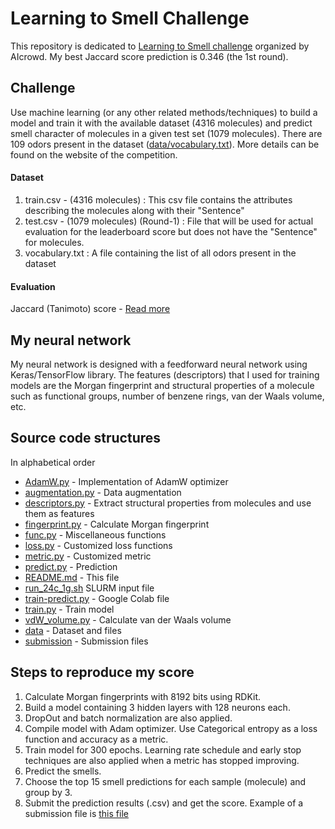 # Learning to Smell Challenge

This repository is dedicated to [Learning to Smell challenge](https://www.aicrowd.com/challenges/learning-to-smell) organized by AIcrowd. My best Jaccard score prediction is 0.346 (the 1st round).

## Challenge

Use machine learning (or any other related methods/techniques) to build a model and train it with the available dataset (4316 molecules) and predict smell character of molecules in a given test set (1079 molecules). There are 109 odors present in the dataset ([data/vocabulary.txt](data/vocabulary.txt)). More details can be found on the website of the competition.

#### Dataset
1. train.csv - (4316 molecules) : This csv file contains the attributes describing the molecules along with their "Sentence"
2. test.csv - (1079 molecules) (Round-1) : File that will be used for actual evaluation for the leaderboard score but does not have the "Sentence" for molecules.
3. vocabulary.txt : A file containing the list of all odors present in the dataset

#### Evaluation

Jaccard (Tanimoto) score - [Read more](https://en.wikipedia.org/wiki/Jaccard_index)

## My neural network

My neural network is designed with a feedforward neural network using Keras/TensorFlow library. The features (descriptors) that I used for training models are the Morgan fingerprint and structural properties of a molecule such as functional groups, number of benzene rings, van der Waals volume, etc.

## Source code structures

In alphabetical order

- [AdamW.py](AdamW.py) - Implementation of AdamW optimizer
- [augmentation.py](augmentation.py) - Data augmentation
- [descriptors.py](descriptors.py) - Extract structural properties from molecules and use them as features
- [fingerprint.py](fingerprint.py) - Calculate Morgan fingerprint
- [func.py](func.py) - Miscellaneous functions
- [loss.py](loss.py) - Customized loss functions
- [metric.py](metric.py) - Customized metric
- [predict.py](predict.py) - Prediction
- [README.md](README.md) - This file
- [run_24c_1g.sh](run_24c_1g.sh) SLURM input file
- [train-predict.py](train-predict.py) - Google Colab file
- [train.py](train.py) - Train model
- [vdW_volume.py](vdW_volume.py) - Calculate van der Waals volume
- [data](data) - Dataset and files
- [submission](submission) - Submission files

## Steps to reproduce my score

1. Calculate Morgan fingerprints with 8192 bits using RDKit.
2. Build a model containing 3 hidden layers with 128 neurons each.
3. DropOut and batch normalization are also applied.
4. Compile model with Adam optimizer. Use Categorical entropy as a loss function and accuracy as a metric.
5. Train model for 300 epochs. Learning rate schedule and early stop techniques are also applied when a metric has stopped improving.
6. Predict the smells.
7. Choose the top 15 smell predictions for each sample (molecule) and group by 3.
8. Submit the prediction results (.csv) and get the score. Example of a submission file is [this file](data/submission/RK_1/submission.csv)
